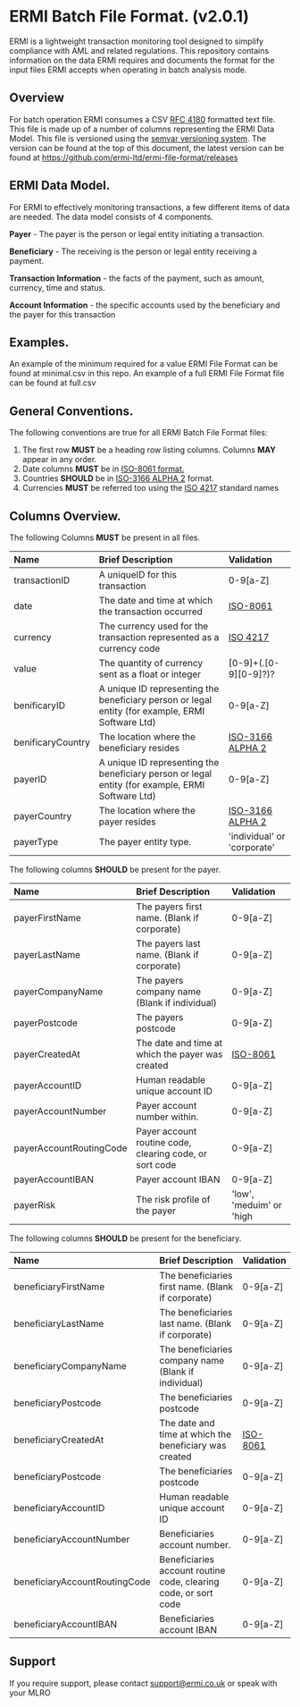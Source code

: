 # ERMI Batch File Format. (v2.0.1)

ERMI is a lightweight transaction monitoring tool designed to simplify compliance with AML and related regulations. This repository contains information on the data ERMI requires and documents the format for the input files ERMI accepts when operating in batch analysis mode.

## Overview

For batch operation ERMI consumes a CSV [RFC 4180](https://tools.ietf.org/html/rfc4180) formatted text file. This file is made up of a number of columns representing the ERMI Data Model. This file is versioned using the [semvar versioning system](https://semver.org). The version can be found at the top of this document, the latest version can be found at  https://github.com/ermi-ltd/ermi-file-format/releases

## ERMI Data Model.

For ERMI to effectively monitoring transactions, a few different items of data are needed. The data model consists of 4 components.

**Payer** - The payer is the person or legal entity initiating a transaction. 

**Beneficiary** - The receiving is the person or legal entity receiving a payment.

**Transaction Information** - the facts of the payment, such as amount, currency, time and status.

**Account Information** - the specific accounts used by the beneficiary and the payer for this transaction

## Examples.

An example of the minimum required for a value ERMI File Format can be found at minimal.csv in this repo. 
An example of a full ERMI File Format file can be found at full.csv

## General Conventions.

The following conventions are true for all ERMI Batch File Format files:

1. The first row **MUST** be a heading row listing columns. Columns **MAY** appear in any order.
2. Date columns **MUST** be in [ISO-8061 format.](https://www.iso.org/iso-8601-date-and-time-format.html)
3. Countries **SHOULD** be in [ISO-3166 ALPHA 2](https://www.iso.org/iso-3166-country-codes.html) format.
4. Currencies **MUST** be referred too using the [ISO 4217](https://www.iso.org/iso-4217-currency-codes.html) standard names

## Columns Overview.

The following Columns **MUST** be present in all files.

| Name   | Brief Description | Validation |
| :----- | :---------------- | :--------- |
| transactionID | A uniqueID for this transaction | 0-9[a-Z] |
| date | The date and time at which the transaction occurred | [ISO-8061](https://www.iso.org/iso-8601-date-and-time-format.html) |
| currency | The currency used for the transaction represented as a currency code | [ISO 4217](https://www.iso.org/iso-4217-currency-codes.html) | 
| value | The quantity of currency sent as a float or integer | [0-9]+(\.[0-9][0-9]?)? |
| benificaryID | A unique ID representing the beneficiary person or legal entity (for example, ERMI Software Ltd) | 0-9[a-Z] |
| benificaryCountry | The location where the beneficiary resides | [ISO-3166 ALPHA 2](https://www.iso.org/iso-3166-country-codes.html) |
| payerID | A unique ID representing the beneficiary person or legal entity (for example, ERMI Software Ltd) | 0-9[a-Z] |
| payerCountry | The location where the payer resides | [ISO-3166 ALPHA 2](https://www.iso.org/iso-3166-country-codes.html) |
| payerType   | The payer entity type. | 'individual' or 'corporate' |

The following columns **SHOULD** be present for the payer.

| Name   | Brief Description | Validation |
| :----- | :---------------- | :--------- |
| payerFirstName | The payers first name. (Blank if corporate) | 0-9[a-Z] |
| payerLastName | The payers last name. (Blank if corporate) | 0-9[a-Z] |
| payerCompanyName | The payers company name (Blank if individual)| 0-9[a-Z] |
| payerPostcode | The payers postcode| 0-9[a-Z] |
| payerCreatedAt | The date and time at which the payer was created| [ISO-8061](https://www.iso.org/iso-8601-date-and-time-format.html) |
| payerAccountID | Human readable unique account ID | 0-9[a-Z] |
| payerAccountNumber | Payer account number within.  | 0-9[a-Z] |
| payerAccountRoutingCode | Payer account routine code, clearing code, or sort code  | 0-9[a-Z] |
| payerAccountIBAN | Payer account IBAN  | 0-9[a-Z] |
| payerRisk | The risk profile of the payer | 'low', 'meduim' or 'high |

The following columns **SHOULD** be present for the beneficiary.

| Name   | Brief Description | Validation |
| :----- | :---------------- | :--------- |
| beneficiaryFirstName | The beneficiaries first name. (Blank if corporate) | 0-9[a-Z] |
| beneficiaryLastName | The beneficiaries last name. (Blank if corporate) | 0-9[a-Z] |
| beneficiaryCompanyName | The beneficiaries company name (Blank if individual)| 0-9[a-Z] |
| beneficiaryPostcode | The beneficiaries postcode| 0-9[a-Z] |
| beneficiaryCreatedAt | The date and time at which the beneficiary was created| [ISO-8061](https://www.iso.org/iso-8601-date-and-time-format.html) |
| beneficiaryPostcode | The beneficiaries postcode| 0-9[a-Z] |
| beneficiaryAccountID | Human readable unique account ID | 0-9[a-Z] |
| beneficiaryAccountNumber | Beneficiaries account number.  | 0-9[a-Z] |
| beneficiaryAccountRoutingCode | Beneficiaries account routine code, clearing code, or sort code  | 0-9[a-Z] |
| beneficiaryAccountIBAN | Beneficiaries account IBAN  | 0-9[a-Z] |

## Support

If you require support, please contact support@ermi.co.uk or speak with your MLRO


